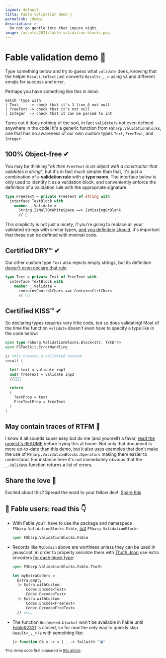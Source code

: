 ```yaml
---
layout: default
title: Fable validation demo 💙
permalink: /demo/
description: >-
  Do not go gentle into that impure night
image: /assets/2021/fable-validation-blocks.png
---
```


# Fable validation demo 💙

Type something below and try to guess what `validate` does, knowing that the helper `Result.toText` just converts `Result<_,_>` using `%A` and different emojis for success and error.
<div class="object-container">
    <object type="text/html" data="https://validation-blocks-fable.herokuapp.com/"></object>
</div>

Perhaps you have something like this in mind:

```
match 'type with
| Text     -> check that it's 1 line & not null
| FreeText -> check that it's not null
| Integer  -> check that it can be parsed to int
```

Turns out it does nothing of the sort, in fact `validate` is not even defined anywhere in the code! It's a generic function from `FSharp.ValidationBlocks`, one that has no awareness of our own custom types `Text`, `FreeText`, and `Integer`.

## 100% Object-free ✔

You may be thinking "*ok then `FreeText` is an object with a constructor that validates a string*", but it's in fact much simpler than that, it's just a combination of a **validation rule** with a **type name**. The interface below is only used to identify it as a validation block, and conveniently enforce the definition of a validation rule with the appropriate signature:

```fsharp
type FreeText = private FreeText of string with
  interface TextBlock with
    member _.Validate =
      String.IsNullOrWhiteSpace ==> IsMissingOrBlank
      // 🤯
```

This simplicity is not just a nicety, if you're going to replace all your validated strings with similar types, [and you definitely should](https://impure.fun/fun/2020/03/04/these-arent-the-types/), it's important that these can be defined with minimal code.

## Certified DRY™ ✔

Our other custom type `Text` also rejects empty strings, but its definition <u>doesn't even declare that rule</u>:

```fsharp
type Text = private Text of FreeText with
  interface TextBlock with
    member _.Validate =
      containsControlChars ==> ContainsCtrlChars
      // 🤯🤯
```

## Certified KISS™ ✔

So declaring types requires very little code, but so does validating! Most of the time the function `validate` doesn't even have to specify a type like in the code below:

```fsharp
open type FSharp.ValidationBlocks.Block<str, TxtErr>
open FSToolkit.ErrorHandling

// this creates a validated record:
result {

  let! text = validate inp1
  and! freeText = validate inp2
  //🤯🤯🤯

  return
  {
    TextProp = text
    FreeTextProp = freeText
  }
}
```

## May contain traces of RTFM 📖

I know it all sounds super easy but do me (and yourself) a favor, [read the project's README](https://github.com/lfr/FSharp.ValidationBlocks) before trying this at home. Not only that document is more up-to-date than this demo, but it also uses examples that don't make the use of `FSharp.ValidationBlocks.Operators` making them easier to understand. For instance here it's not immediately obvious that the `_.Validate` function returns a list of errors.

## Share the love 💙

Excited about this? Spread the word to your fellow dev!&nbsp;
<a class="twitter-share-button"
  href="https://twitter.com/intent/tweet"
  data-url="https://impure.fun/FSharp.ValidationBlocks/demo/"
  data-related="luislikeIewis"
  data-size="large">
  Share this
</a>

## 🚨 Fable users: read this 👇

* With Fable you'll have to use the package and namespace `FSharp.ValidationBlocks.Fable`, <u>not</u> `FSharp.ValidationBlocks`
  ```fsharp
  open FSharp.ValidationBlocks.Fable
  ```
* Records like `MyDomain` above are worthless unless they can be used in javascript, in order to properly serialize them with [Thoth.Json](https://thoth-org.github.io/Thoth.Json/) use extra encoders <u>for each block type</u>:
  ```fsharp
  open FSharp.ValidationBlocks.Fable.Thoth

  let myExtraCoders =
    Extra.empty
    |> Extra.withCustom
        Codec.Encode<Text>
        Codec.Decode<Text>
    |> Extra.withCustom
        Codec.Encode<FreeText>
        Codec.Decode<FreeText>
    // etc…
  ```

<a id="Unchecked.blockof" />

* The function `Unchecked.blockof` won't be available in Fable until [Fable#2321](https://github.com/fable-compiler/Fable/issues/2321) is closed, so for now the only way to quickly skip `Result<_,_>` is with something like:
  ```fsharp
  |> function Ok x -> x | _ -> failwith "💣"
  ```

<small>This demo code first appeared in [this article]().</small>